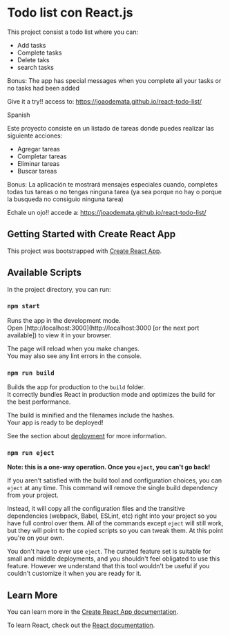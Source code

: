 # Todo list con React.js

This project consist a todo list where you can:

- Add tasks
- Complete tasks
- Delete taks
- search tasks

Bonus: The app has special messages when you complete all your tasks or no tasks had been added

Give it a try!! access to: https://joaodemata.github.io/react-todo-list/

Spanish

Este proyecto consiste en un listado de tareas donde puedes realizar las siguiente acciones:

- Agregar tareas
- Completar tareas
- Eliminar tareas
- Buscar tareas

Bonus: La aplicación te mostrará mensajes especiales cuando, completes todas tus tareas o no tengas ninguna tarea (ya sea porque no hay o porque la busqueda no consiguio ninguna tarea)

Echale un ojo!! accede a: https://joaodemata.github.io/react-todo-list/

## Getting Started with Create React App

This project was bootstrapped with [Create React App](https://github.com/facebook/create-react-app).

## Available Scripts

In the project directory, you can run:

### `npm start`

Runs the app in the development mode.\
Open [http://localhost:3000](http://localhost:3000 [or the next port available]) to view it in your browser.

The page will reload when you make changes.\
You may also see any lint errors in the console.

### `npm run build`

Builds the app for production to the `build` folder.\
It correctly bundles React in production mode and optimizes the build for the best performance.

The build is minified and the filenames include the hashes.\
Your app is ready to be deployed!

See the section about [deployment](https://facebook.github.io/create-react-app/docs/deployment) for more information.

### `npm run eject`

**Note: this is a one-way operation. Once you `eject`, you can't go back!**

If you aren't satisfied with the build tool and configuration choices, you can `eject` at any time. This command will remove the single build dependency from your project.

Instead, it will copy all the configuration files and the transitive dependencies (webpack, Babel, ESLint, etc) right into your project so you have full control over them. All of the commands except `eject` will still work, but they will point to the copied scripts so you can tweak them. At this point you're on your own.

You don't have to ever use `eject`. The curated feature set is suitable for small and middle deployments, and you shouldn't feel obligated to use this feature. However we understand that this tool wouldn't be useful if you couldn't customize it when you are ready for it.

## Learn More

You can learn more in the [Create React App documentation](https://facebook.github.io/create-react-app/docs/getting-started).

To learn React, check out the [React documentation](https://reactjs.org/).
